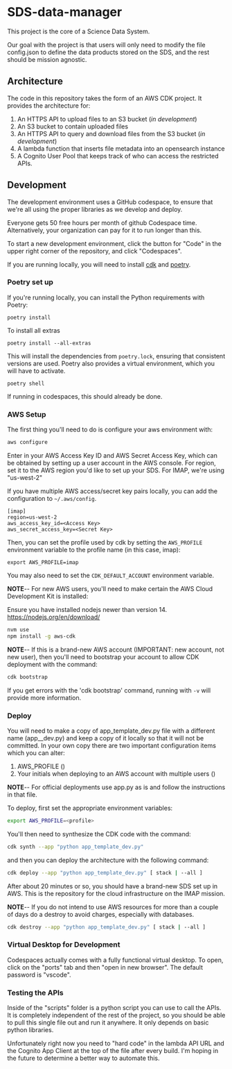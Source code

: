 # SDS-data-manager

This project is the core of a Science Data System.

Our goal with the project is that users will only need to modify the file config.json to define the data products stored on the SDS, and the rest should be mission agnostic.

## Architecture

The code in this repository takes the form of an AWS CDK project. It provides the architecture for:

1. An HTTPS API to upload files to an S3 bucket (*in development*)
2. An S3 bucket to contain uploaded files
3. An HTTPS API to query and download files from the S3 bucket (*in development*)
4. A lambda function that inserts file metadata into an opensearch instance
5. A Cognito User Pool that keeps track of who can access the restricted APIs.

## Development

The development environment uses a GitHub codespace, to ensure that we're all using the proper libraries as we develop and deploy.

Everyone gets 50 free hours per month of github Codespace time.  Alternatively, your organization can pay for it to run longer than this.

To start a new development environment, click the button for "Code" in the upper right corner of the repository, and click "Codespaces".

If you are running locally, you will need to install [cdk](https://docs.aws.amazon.com/cdk/v2/guide/getting_started.html) and [poetry](https://python-poetry.org/docs/#installation).

### Poetry set up
If you're running locally, you can install the Python requirements with Poetry:

```
poetry install
```

To install all extras

```
poetry install --all-extras
```

This will install the dependencies from `poetry.lock`, ensuring that consistent versions are used. Poetry also provides a virtual environment, which you will have to activate.

```
poetry shell
```

If running in codespaces, this should already be done.


### AWS Setup

The first thing you'll need to do is configure your aws environment with:

```bash
aws configure
```

Enter in your AWS Access Key ID and AWS Secret Access Key, which can be obtained by setting up a user account in the AWS console. For region, set it to the AWS region you'd like to set up your SDS. For IMAP, we're using "us-west-2"

If you have multiple AWS access/secret key pairs locally, you can add the configuration to `~/.aws/config`.

```
[imap]
region=us-west-2
aws_access_key_id=<Access Key>
aws_secret_access_key=<Secret Key>
```

Then, you can set the profile used by cdk by setting the `AWS_PROFILE` environment variable to the profile name (in this case, imap):

```
export AWS_PROFILE=imap
```

You may also need to set the `CDK_DEFAULT_ACCOUNT` environment variable.

**NOTE**-- For new AWS users, you'll need to make certain the AWS Cloud Development Kit is installed:

Ensure you have installed nodejs newer than version 14.
<https://nodejs.org/en/download/>

```bash
nvm use
npm install -g aws-cdk
```

**NOTE**-- If this is a brand-new AWS account (IMPORTANT: new account, not new user), then you'll need to bootstrap your account to allow CDK deployment with the command:

```bash
cdk bootstrap
```

If you get errors with the 'cdk bootstrap' command, running with `-v` will provide more information.

### Deploy

You will need to make a copy of app_template_dev.py file with a different name (app_<name>_dev.py) and keep a copy of it locally so that it will not be committed.
In your own copy there are two important configuration items which you can alter:

1) AWS_PROFILE (<profile>)
2) Your initials when deploying to an AWS account with multiple users (<initials>)

**NOTE**-- For official deployments use app.py as is and follow the instructions in that file.

To deploy, first set the appropriate environment variables:

```bash
export AWS_PROFILE=<profile>
```

You'll then need to synthesize the CDK code with the command:

```bash
cdk synth --app "python app_template_dev.py"
```

and then you can deploy the architecture with the following command:

```bash
cdk deploy --app "python app_template_dev.py" [ stack | --all ]
```

After about 20 minutes or so, you should have a brand-new SDS set up in AWS.
This is the repository for the cloud infrastructure on the IMAP mission.

**NOTE**-- If you do not intend to use AWS resources for more than a couple of days do a destroy to avoid charges, especially with databases.

```bash
cdk destroy --app "python app_template_dev.py" [ stack | --all ]
```

### Virtual Desktop for Development

Codespaces actually comes with a fully functional virtual desktop.  To open, click on the "ports" tab and then "open in new browser". The default password is "vscode".

### Testing the APIs

Inside of the "scripts" folder is a python script you can use to call the APIs.  It is completely independent of the rest of the project, so you should be able to pull this single file out and run it anywhere.  It only depends on basic python libraries.

Unfortunately right now you need to "hard code" in the lambda API URL and the Cognito App Client at the top of the file after every build.  I'm hoping in the future to determine a better way to automate this.

